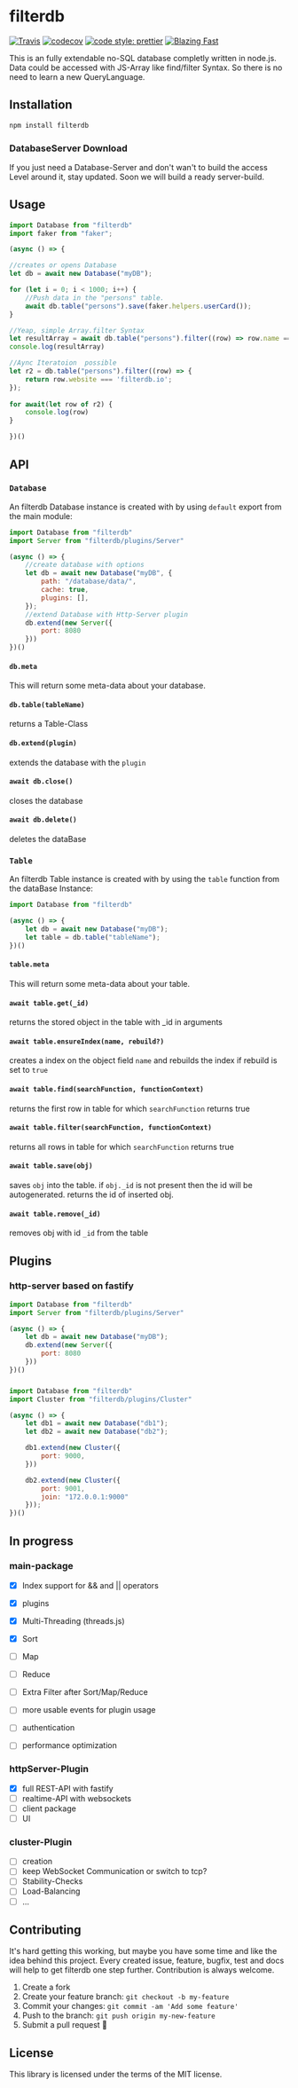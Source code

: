 # filterdb

[![Travis](https://img.shields.io/travis/com/sbittmann/filterdb.svg?style=flat-square)](https://app.travis-ci.com/github/sbittmann/filterdb)
[![codecov](https://img.shields.io/codecov/c/github/sbittmann/filterdb.svg?style=flat-square)](https://codecov.io/gh/sbittmann/filterdb)
[![code style: prettier](https://img.shields.io/badge/code_style-prettier-ff69b4.svg?style=flat-square)](https://github.com/prettier/prettier)
[![Blazing Fast](https://img.shields.io/badge/speed-blazing%20%F0%9F%94%A5-brightgreen.svg?style=flat-square)](https://twitter.com/acdlite/status/974390255393505280)

This is an fully extendable no-SQL database completly written in node.js. Data could be accessed with JS-Array like find/filter Syntax. So there is no need to learn a new QueryLanguage.

## Installation
```bash
npm install filterdb
```

### DatabaseServer Download

If you just need a Database-Server and don't wan't to build the access Level around it, stay updated. Soon we will build a ready server-build.

## Usage
```js
import Database from "filterdb"
import faker from "faker";

(async () => {

//creates or opens Database
let db = await new Database("myDB");

for (let i = 0; i < 1000; i++) {
    //Push data in the "persons" table.
    await db.table("persons").save(faker.helpers.userCard());
}

//Yeap, simple Array.filter Syntax
let resultArray = await db.table("persons").filter((row) => row.name === val)
console.log(resultArray)

//Aync Iteratoion  possible
let r2 = db.table("persons").filter((row) => {
    return row.website === 'filterdb.io';
});
    
for await(let row of r2) {
    console.log(row)
}

})()

```

## API

### `Database`
An filterdb Database instance is created with by using `default` export from the main module:
```js
import Database from "filterdb"
import Server from "filterdb/plugins/Server"

(async () => {
    //create database with options
    let db = await new Database("myDB", {
        path: "/database/data/",
        cache: true,
        plugins: [],
    });
    //extend Database with Http-Server plugin
    db.extend(new Server({
        port: 8080
    }))
})()
```

#### `db.meta`
This will return some meta-data about your database.

#### `db.table(tableName)`
returns a Table-Class

#### `db.extend(plugin)`
extends the database with the `plugin`

#### `await db.close()`
closes the database   

#### `await db.delete()`
deletes the dataBase   

### `Table`
An filterdb Table instance is created with by using the `table` function from the dataBase Instance:
```js
import Database from "filterdb"

(async () => {
    let db = await new Database("myDB");
    let table = db.table("tableName");
})()
```

#### `table.meta`
This will return some meta-data about your table.

#### `await table.get(_id)`
returns the stored object in the table with _id in arguments

#### `await table.ensureIndex(name, rebuild?)`
creates a index on the object field `name` and rebuilds the index if rebuild is set to `true`

#### `await table.find(searchFunction, functionContext)`
returns the first row in table for which `searchFunction` returns true

#### `await table.filter(searchFunction, functionContext)`
returns all rows in table for which `searchFunction` returns true

#### `await table.save(obj)`
saves `obj` into the table. if `obj._id` is not present then the id will be autogenerated.
returns the id of inserted obj.

#### `await table.remove(_id)`
removes obj with id `_id` from the table

## Plugins

### http-server based on fastify
```js
import Database from "filterdb"
import Server from "filterdb/plugins/Server"

(async () => {
    let db = await new Database("myDB");
    db.extend(new Server({
        port: 8080
    }))
})()
```

###
```js
import Database from "filterdb"
import Cluster from "filterdb/plugins/Cluster"

(async () => {
    let db1 = await new Database("db1");
    let db2 = await new Database("db2");

    db1.extend(new Cluster({
        port: 9000,
    }))

    db2.extend(new Cluster({
        port: 9001,
        join: "172.0.0.1:9000"
    }));
})()
```

## In progress

### main-package
- [x] Index support for && and || operators
- [x] plugins
- [x] Multi-Threading (threads.js)
- [x] Sort
- [ ] Map
- [ ] Reduce
- [ ] Extra Filter after Sort/Map/Reduce
- [ ] more usable events for plugin usage
- [ ] authentication
- [ ] performance optimization


### httpServer-Plugin
- [x] full REST-API with fastify 
- [ ] realtime-API with websockets
- [ ] client package
- [ ] UI

### cluster-Plugin
- [ ] creation
- [ ] keep WebSocket Communication or switch to tcp?
- [ ] Stability-Checks
- [ ] Load-Balancing
- [ ] ...

## Contributing
It's hard getting this working, but maybe you have some time and like the idea behind this project. Every created issue, feature, bugfix, test and docs will help to get filterdb one step further. Contribution is always welcome.

1.  Create a fork
2.  Create your feature branch: `git checkout -b my-feature`
3.  Commit your changes: `git commit -am 'Add some feature'`
4.  Push to the branch: `git push origin my-new-feature`
5.  Submit a pull request 🚀

## License
This library is licensed under the terms of the MIT license.
